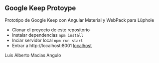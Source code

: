 ## Google Keep Protoype

Prototipo de Google Keep con Angular Material y WebPack para Lüphole

- Clonar el proyecto de este repositorio
- Instalar dependencias `npm install`
- Inciar servidor local `npm run start`
- Entrar a http://localhost:8001
           [localhost](http://localhost:8001)

Luis Alberto Macias Angulo

